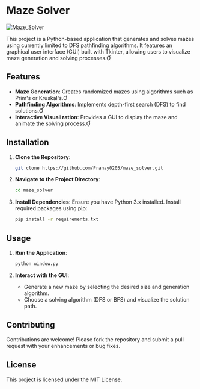 # Maze Solver

![Maze_Solver](https://github.com/user-attachments/assets/2aec95a5-dfa2-415d-b713-1a2cc1de71f4)

This project is a Python-based application that generates and solves mazes using currently limited to DFS pathfinding algorithms. It features an graphical user interface (GUI) built with Tkinter, allowing users to visualize maze generation and solving processes.

## Features

- **Maze Generation**: Creates randomized mazes using algorithms such as Prim's or Kruskal's.
- **Pathfinding Algorithms**: Implements depth-first search (DFS) to find solutions.
- **Interactive Visualization**: Provides a GUI to display the maze and animate the solving process.

## Installation

1. **Clone the Repository**:
   ```bash
   git clone https://github.com/Pranay0205/maze_solver.git
   ```

2. **Navigate to the Project Directory**:
   ```bash
   cd maze_solver
   ```

3. **Install Dependencies**:
   Ensure you have Python 3.x installed. Install required packages using pip:
   ```bash
   pip install -r requirements.txt
   ```

## Usage

1. **Run the Application**:
   ```bash
   python window.py
   ```

2. **Interact with the GUI**:
   - Generate a new maze by selecting the desired size and generation algorithm.
   - Choose a solving algorithm (DFS or BFS) and visualize the solution path.

## Contributing

Contributions are welcome! Please fork the repository and submit a pull request with your enhancements or bug fixes.

## License

This project is licensed under the MIT License.